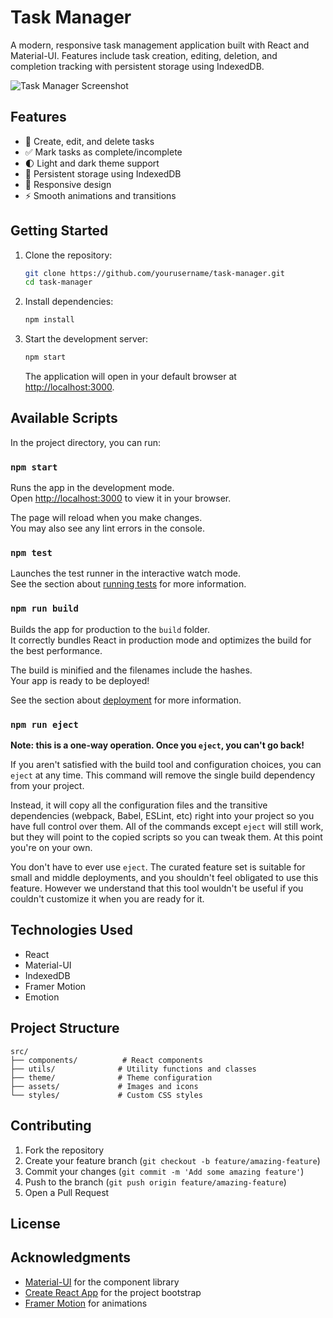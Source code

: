 # Task Manager

A modern, responsive task management application built with React and Material-UI. Features include task creation, editing, deletion, and completion tracking with persistent storage using IndexedDB.

![Task Manager Screenshot](./src/assets/screenshot.png)

## Features

- 📝 Create, edit, and delete tasks
- ✅ Mark tasks as complete/incomplete
- 🌓 Light and dark theme support
- 💾 Persistent storage using IndexedDB
- 📱 Responsive design
- ⚡ Smooth animations and transitions

## Getting Started

1. Clone the repository:
   ```bash
   git clone https://github.com/yourusername/task-manager.git
   cd task-manager
   ```

2. Install dependencies:
   ```bash
   npm install
   ```

3. Start the development server:
   ```bash
   npm start
   ```

   The application will open in your default browser at [http://localhost:3000](http://localhost:3000).

## Available Scripts

In the project directory, you can run:

### `npm start`

Runs the app in the development mode.\
Open [http://localhost:3000](http://localhost:3000) to view it in your browser.

The page will reload when you make changes.\
You may also see any lint errors in the console.

### `npm test`

Launches the test runner in the interactive watch mode.\
See the section about [running tests](https://facebook.github.io/create-react-app/docs/running-tests) for more information.

### `npm run build`

Builds the app for production to the `build` folder.\
It correctly bundles React in production mode and optimizes the build for the best performance.

The build is minified and the filenames include the hashes.\
Your app is ready to be deployed!

See the section about [deployment](https://facebook.github.io/create-react-app/docs/deployment) for more information.

### `npm run eject`

**Note: this is a one-way operation. Once you `eject`, you can't go back!**

If you aren't satisfied with the build tool and configuration choices, you can `eject` at any time. This command will remove the single build dependency from your project.

Instead, it will copy all the configuration files and the transitive dependencies (webpack, Babel, ESLint, etc) right into your project so you have full control over them. All of the commands except `eject` will still work, but they will point to the copied scripts so you can tweak them. At this point you're on your own.

You don't have to ever use `eject`. The curated feature set is suitable for small and middle deployments, and you shouldn't feel obligated to use this feature. However we understand that this tool wouldn't be useful if you couldn't customize it when you are ready for it.

## Technologies Used

- React
- Material-UI
- IndexedDB
- Framer Motion
- Emotion

## Project Structure

```
src/
├── components/          # React components
├── utils/              # Utility functions and classes
├── theme/              # Theme configuration
├── assets/             # Images and icons
└── styles/             # Custom CSS styles
```

## Contributing

1. Fork the repository
2. Create your feature branch (`git checkout -b feature/amazing-feature`)
3. Commit your changes (`git commit -m 'Add some amazing feature'`)
4. Push to the branch (`git push origin feature/amazing-feature`)
5. Open a Pull Request

## License


## Acknowledgments

- [Material-UI](https://mui.com/) for the component library
- [Create React App](https://create-react-app.dev/) for the project bootstrap
- [Framer Motion](https://www.framer.com/motion/) for animations
